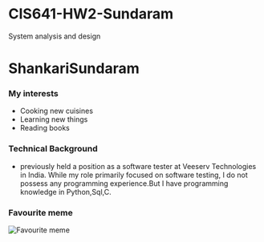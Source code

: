 
# CIS641-HW2-Sundaram
System analysis and design
# ShankariSundaram
### My interests
+ Cooking new cuisines
+ Learning new things
+ Reading books
### Technical Background
* previously held a position as a software tester at Veeserv Technologies in India. While my role primarily focused on software testing, I do not possess any programming experience.But I have programming knowledge in Python,Sql,C.
### Favourite meme
![Favourite meme](https://www.reddit.com/media?url=https%3A%2F%2Fi.redd.it%2Fpgaswdp5iop51.jpg)

